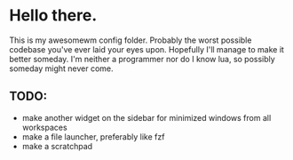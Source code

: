 # Hello there.
This is my awesomewm config folder. Probably the worst
possible codebase you've ever laid your eyes upon. Hopefully
I'll manage to make it better someday. I'm neither a
programmer nor do I know lua, so possibly someday might
never come.

## TODO:
* make another widget on the sidebar for minimized windows from
  all workspaces
* make a file launcher, preferably like fzf
* make a scratchpad
